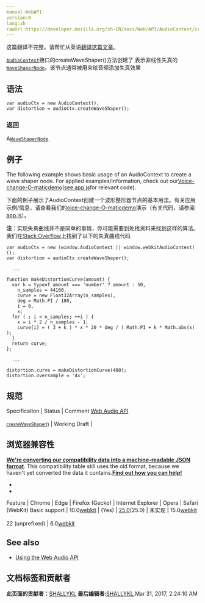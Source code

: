 ```yaml
---
manual:WebAPI
version:0
lang:zh
rawUrl:https://developer.mozilla.org/zh-CN/docs/Web/API/AudioContext/createWaveShaper
---
```




这篇翻译不完整。请帮忙从英语[翻译这篇文章](%22959 "")。






[`AudioContext`](%2544 "AudioContext接口表示由音频模块连接而成的音频处理图，每个模块对应一个AudioNode。AudioContext可以控制它所包含的节点的创建，以及音频处理、解码操作的执行。做任何事情之前都要先创建AudioContext对象，因为一切都发生在这个环境之中。")接口的createWaveShaper()方法创建了 表示非线性失真的[`WaveShaperNode`](%3289 "此页面仍未被本地化, 期待您的翻译!")。该节点通常被用来给音频添加失真效果


## 语法<a name="语法"></a>

```
var audioCtx = new AudioContext();
var distortion = audioCtx.createWaveShaper();
```

### 返回<a name="Description"></a>


A[`WaveShaperNode`](%3289 "此页面仍未被本地化, 期待您的翻译!").


## 例子<a name="Example"></a>


The following example shows basic usage of an AudioContext to create a wave shaper node. For applied examples/information, check out our[Voice-change-O-matic](%3848 "")[demo](%3848 "")([see app.js](%11462 "")for relevant code).



下面的例子展示了AudioContext创建一个波形整形器节点的基本用法。有关应用示例/信息，请查看我们的[oice-change-O-matic](%3848 "")[demo](%3848 "")演示（有关代码，请参阅[app.js](%11462 "")）。



**注**：实现失真曲线并不是简单的事情，你可能需要到处找资料来找到这样的算法。我们在[Stack Overflow](%20194 "")上找到了以下的失真曲线代码



```
var audioCtx = new (window.AudioContext || window.webkitAudioContext)();
var distortion = audioCtx.createWaveShaper();

  ...

function makeDistortionCurve(amount) {
  var k = typeof amount === 'number' ? amount : 50,
    n_samples = 44100,
    curve = new Float32Array(n_samples),
    deg = Math.PI / 180,
    i = 0,
    x;
  for ( ; i < n_samples; ++i ) {
    x = i * 2 / n_samples - 1;
    curve[i] = ( 3 + k ) * x * 20 * deg / ( Math.PI + k * Math.abs(x) );
  }
  return curve;
};

  ...

distortion.curve = makeDistortionCurve(400);
distortion.oversample = '4x';
```

## 规范<a name="规范"></a>
Specification | Status | Comment 
[Web Audio API<br></br><small>createWaveShaper()</small>](%22960 "") | Working Draft |  


## 浏览器兼容性<a name="浏览器兼容性"></a>


**[We&#39;re converting our compatibility data into a machine-readable JSON format](%3344 "")**. This compatibility table still uses the old format, because we haven&#39;t yet converted the data it contains.**[Find out how you can help!](%3392 "")**


* 
* 
Feature | Chrome | Edge | Firefox (Gecko) | Internet Explorer | Opera | Safari (WebKit) 
Basic support | 10.0[webkit](%3568 "The name of this feature is prefixed with 'webkit' as this browser considers it experimental") | (Yes) | [25.0](%3679 "Released on 2013-10-29.")(25.0) | 未实现 | 15.0[webkit](%3568 "The name of this feature is prefixed with 'webkit' as this browser considers it experimental")<br></br>22 (unprefixed) | 6.0[webkit](%3568 "The name of this feature is prefixed with 'webkit' as this browser considers it experimental") 





## See also<a name="See_also"></a>

* [Using the Web Audio API](%3811 "")



## 文档标签和贡献者
**此页面的贡献者：**[SHALLYKL](%22775 "")
**最后编辑者:**[SHALLYKL](%22775 ""),<time>Mar 31, 2017, 2:24:10 AM</time>


